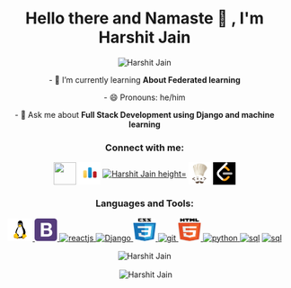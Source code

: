 <h1 align="center">Hello there and Namaste 🙏 , I'm Harshit Jain</h1>

<p align="center"> <img src="https://komarev.com/ghpvc/?username=harshit-labs" alt="Harshit Jain" /> </p>
<p align ="center">
 - 🌱 I’m currently learning <b>About Federated learning</b></p>
 <p align ="center">- 😄 Pronouns: he/him</p>

<!-- - 👨‍💻 All of my projects are available at   -->

<p align ="center">- 💬 Ask me about <b>Full Stack Development using Django and machine learning</b></p>

<!-- <p align ="center">- ⚡ Fun fact <b>Algorithms and Data Structures have more use in dev than it seems</b>
</p> -->
<p align="center">
<h3 align="center">Connect with me:</h3>
<p align="center">
<a href="mailto:in.harshuharshit27@gmail.com" target="blank"><img align="center" src ="https://img.icons8.com/nolan/64/email.png" height="40" width="40" /></a>
<a href="https://codeforces.com/profile/harshit27" target="blank"><img align="center" src="./codeforces-logo.png" alt="Harshit Jain" height="40" width="40" /></a>
<a href="https://www.linkedin.com/in/harshit-jain-809765166/" target="blank"><img align="center" src="https://cdn.worldvectorlogo.com/logos/linkedin-icon.svg" alt="Harshit Jain height="40" width="40" /></a>
<a href="https://www.codechef.com/users/harshit2708_" target="blank"><img align="center" src="./codechef-logo.jpg" alt="Harshit Jain" height="40" width="40" /></a>
<a href="https://leetcode.com/Harshit2708/" target="blank"><img align="center" src="./leetcode-log.png" alt="Harshit Jain" height="40" width="40" /></a>
</p>
</p>

<h3 align="center">Languages and Tools:</h3>
<p align="center"> 
<a href="https://www.linux.org" target="_blank"> <img src="./Linux.png" alt="linux" width="45" height="40"/> </a>
 <a href="https://getbootstrap.com" target="_blank"> <img src="./bootstrap-4.svg" alt="bootstrap" width="40" height="40"/> </a>
<a href="https://reactjs.org/" target="_blank"> <img src="https://www.vectorlogo.zone/logos/reactjs/reactjs-icon.svg" alt="reactjs" width="40" height="40"/> </a> 
<a href="https://www.djangoproject.com/" target="_blank"> <img src="https://www.djangoproject.com/m/img/logos/django-logo-negative.png" alt="Django" width="40" height="40"/> </a> 
<a href="https://www.w3schools.com/css/" target="_blank"> <img src="./css-5.svg" alt="css3" width="40" height="40"/> </a>
<a href="https://git-scm.com/" target="_blank"> <img src="https://www.vectorlogo.zone/logos/git-scm/git-scm-icon.svg" alt="git" width="40" height="40"/> </a> 
<a href="https://www.w3.org/html/" target="_blank"> <img src="./html5.svg" alt="html5" width="40" height="40"/> </a> <a href="https://www.python.org" target="_blank"> <img src="https://upload.wikimedia.org/wikipedia/commons/thumb/c/c3/Python-logo-notext.svg/110px-Python-logo-notext.svg.png" alt="python" width="40" height="40"/> </a> <a href="https://www.electronjs.org/" target="_blank"> 
</a> <a href="#"><img src="https://w7.pngwing.com/pngs/167/148/png-transparent-microsoft-azure-sql-database-microsoft-sql-server-database-blue-text-logo-thumbnail.png" alt="sql" width="40" height="40"/></a>
<a href="https://www.tensorflow.org/learn"><img src="https://upload.wikimedia.org/wikipedia/commons/thumb/1/11/TensorFlowLogo.svg/1200px-TensorFlowLogo.svg.png" alt="sql" width="40" height="40"/></a>
 </p>
<p align="center"><img align="center" src="https://github-readme-stats.vercel.app/api/top-langs/?username=harshit-labs&layout=compact" alt="Harshit Jain" /></p>

<p align="center">&nbsp;<img align="center" src="https://github-readme-stats.vercel.app/api?username=harshit-labs&show_icons=true" alt="Harshit Jain" /></p>

